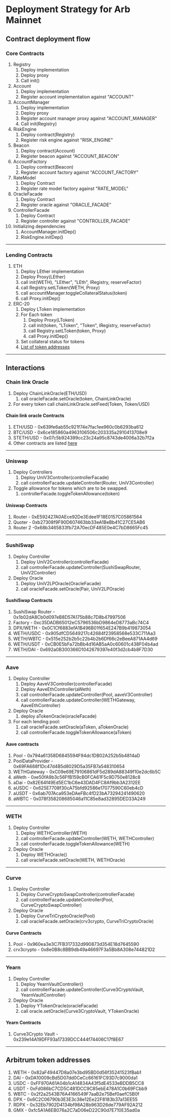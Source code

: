 # Deployment Strategy for Arb Mainnet

## Contract deployment flow

### Core Contracts

1. Registry
   1. Deploy implementation
   2. Deploy proxy
   3. Call init()
2. Account
   1. Deploy implementation
   2. Register account implementation against "ACCOUNT"
3. AccountManager
   1. Deploy implementation
   2. Deploy proxy
   3. Register account manager proxy against "ACCOUNT_MANAGER"
   4. Call init(Registry)
4. RiskEngine
   1. Deploy contract(Registry)
   2. Register risk engine against "RISK_ENGINE"
5. Beacon
   1. Deploy contract(Account)
   2. Register beacon against "ACCOUNT_BEACON"
6. AccountFactory
   1. Deploy contract(Beacon)
   2. Register account factory against "ACCOUNT_FACTORY"
7. RateModel
   1. Deploy Contract
   2. Register rate model factory against "RATE_MODEL"
8. OracleFacade
   1. Deploy Contract
   2. Register oracle against "ORACLE_FACADE"
9. ControllerFacade
   1. Deploy Contract
   2. Register controller against "CONTROLLER_FACADE"
10. Initializing dependencies
    1. AccountManager.initDep()
    2. RiskEngine.initDep()

---

### Lending Contracts

1. ETH
   1. Deploy LEther implementation
   2. Deploy Proxy(LEther)
   3. call init(WETH), "LEther", "LEth", IRegistry, reserveFactor)
   4. call Registry.setLToken(WETH, Proxy)
   5. call accountManager.toggleCollateralStatus(token)
   6. call Proxy.initDep()
2. ERC-20
   1. Deploy LToken implementation
   2. For Each token
      1. Deploy Proxy(LToken)
      2. call init(token, "LToken", "Token", IRegistry, reserveFactor)
      3. call Registry.setLToken(token, Proxy)
      4. call Proxy.initDep()
   3. Set collateral status for tokens
   4. [List of token addresses](deployment_strat_arbi.md/#arbitrum-token-addresses)

---

## Interactions

### Chain link Oracle

1. Deploy ChainLinkOracle(ETH/USD)
    1. call oracleFacade.setOracle(token, ChainLinkOracle)
2. For every token call chainLinkOracle.setFeed(Token, Token/USD)

#### Chain link oracle Contracts

1. ETH/USD - 0x639fe6ab55c921f74e7fac1ee960c0b6293ba612
2. BTC/USD - 0x6ce185860a4963106506c203335a2910413708e9
3. STETH/USD - 0x07c5b924399cc23c24a95c8743de4006a32b7f2a
4. Other contracts are listed [here](https://data.chain.link/arbitrum/mainnet/crypto-usd)

---

### Uniswap

1. Deploy Controllers
   1. Deploy UniV3Controller(controllerFacade)
   2. call controllerFacade.updateController(Router, UniV3Controller)
2. Toggle allowance for tokens which are to be swapped.
   1. controllerFacade.toggleTokenAllowance(token)

#### Uniswap Contracts

1. Router - 0xE592427A0AEce92De3Edee1F18E0157C05861564
2. Quoter - 0xb27308f9F90D607463bb33eA1BeBb41C27CE5AB6
3. Router 2 -0x68b3465833fb72A70ecDF485E0e4C7bD8665Fc45

---

### SushiSwap

1. Deploy Controller
   1. Deploy UniV2Controller(controllerFacade)
   2. call controllerFacade.updateController(SushiSwapRouter, UniV2Controller)
2. Deploy Oracle
   1. Deploy UniV2LPOracle(OracleFacade)
   2. call oracleFacade.setOracle(Pair, UniV2LPOracle)

#### SushiSwap Contracts

1. SushiSwap Router - 0x1b02dA8Cb0d097eB8D57A175b88c7D8b47997506
2. Factory - 0xc35DADB65012eC5796536bD9864eD8773aBc74C4
3. DPX/WETH - 0x0C1Cf6883efA1B496B01f654E247B9b419873054
4. WETH/USDC - 0x905dfCD5649217c42684f23958568e533C711Aa3
5. WETH/WBTC - 0x515e252b2b5c22b4b2b6Df66c2eBeeA871AA4d69
6. WETH/USDT - 0xCB0E5bFa72bBb4d16AB5aA0c60601c438F04b4ad
7. WETH/DAI - 0x692a0B300366D1042679397e40f3d2cb4b8F7D30

---

### Aave

1. Deploy Controller
   1. Deploy AaveV3Controller(controllerFacade)
   2. Deploy AaveEthController(aWeth)
   3. call controllerFacade.updateController(Pool, aaveV3Controller)
   4. call controllerFacade.updateController(WETHGateway, AaveEthController)
2. Deploy Oracle
   1. deploy aTokenOracle(oracleFacade)
3. For each lending pool:
   1. call oracleFacade.setOracle(aToken, aTokenOracle)
   2. call controllerFacade.toggleTokenAllowance(aToken)

#### Aave contracts

1. Pool - 0x794a61358D6845594F94dc1DB02A252b5b4814aD
2. PoolDataProvider - 0x69FA688f1Dc47d4B5d8029D5a35FB7a548310654
3. WETHGateway - 0xC09e69E79106861dF5d289dA88349f10e2dc6b5C
4. aWeth - 0xe50fA9b3c56FfB159cB0FCA61F5c9D750e8128c8
5. aDai - 0x82E64f49Ed5EC1bC6e43DAD4FC8Af9bb3A2312EE
6. aUSDC - 0x625E7708f30cA75bfd92586e17077590C60eb4cD
7. aUSDT - 0x6ab707Aca953eDAeFBc4fD23bA73294241490620
8. aWBTC - 0x078f358208685046a11C85e8ad32895DED33A249

---

### WETH

1. Deploy Controller
   1. Deploy WETHController(WETH)
   2. call controllerFacade.updateController(WETH, WETHController)
   3. call controllerFacade.toggleTokenAllowance(WETH)
2. Deploy Oracle
   1. Deploy WETHOracle()
   2. call oracleFacade.setOracle(WETH, WETHOracle)

---

### Curve

1. Deploy Controller
   1. Deploy CurveCryptoSwapController(controllerFacade)
   2. call controllerFacade.updateController(Pool, CurveCryptoSwapController)
2. Deploy Oracle
   1. Deploy CurveTriCryptoOracle(Pool)
   2. call oracleFacade.setOracle(crv3crypto, CurveTriCryptoOracle)

#### Curve Contracts

1. Pool - 0x960ea3e3C7FB317332d990873d354E18d7645590
2. crv3crypto - 0x8e0B8c8BB9db49a46697F3a5Bb8A308e744821D2

---

### Yearn

1. Deploy Controller
   1. Deploy YearnVaultController()
   2. call controllerFacade.updateController(Curve3CryptoVault, YearnVaultController)
2. Deploy Oracle
   1. Deploy YTokenOracle(oracleFacade)
   2. call oracle.setOracle(Curve3CryptoVault, YTokenOracle)

#### Yearn Contracts

1. Curve3Crypto Vault - 0x239e14A19DFF93a17339DCC444f74406C17f8E67

---

## Arbitrum token addresses

1. WETH - 0x82aF49447D8a07e3bd95BD0d56f35241523fBab1
2. DAI - 0xDA10009cBd5D07dd0CeCc66161FC93D7c9000da1
3. USDC - 0xFF970A61A04b1cA14834A43f5dE4533eBDDB5CC8
4. USDT - 0xFd086bC7CD5C481DCC9C85ebE478A1C0b69FCbb9
5. WBTC - 0x2f2a2543B76A4166549F7aaB2e75Bef0aefC5B0f
6. DPX - 0x6C2C06790b3E3E3c38e12Ee22F8183b37a13EE55
7. RDPX - 0x32Eb7902D4134bf98A28b963D26de779AF92A212
8. GMX - 0xfc5A1A6EB076a2C7aD06eD22C90d7E710E35ad0a
